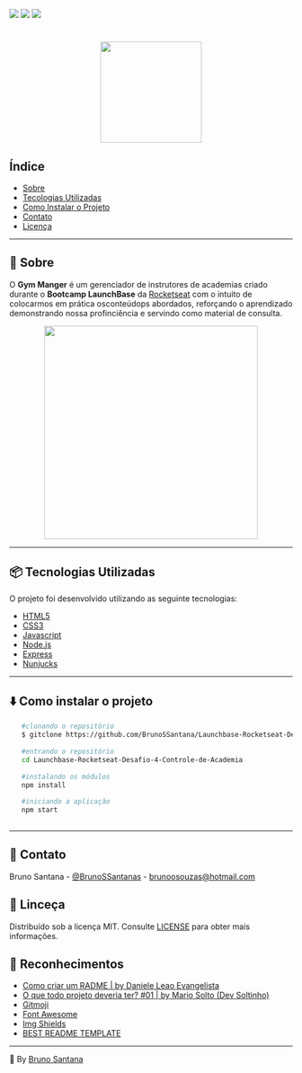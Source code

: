 ![](https://img.shields.io/badge/license-MIT-brightgreen?style=flat-square)
![](https://img.shields.io/badge/by-BrunoSSantana-brightgreen?style=flat-square)
[![](https://img.shields.io/badge/-LinkedIn-black.svg?style=flat-square&logo=linkedin&colorB=555)](https://www.linkedin.com/in/bruno-santanas/)
<h1 align="center"><img src="./public/assets/GymManager.png" height="180"/></h1>

## Índice

* [Sobre](#-sobre)
* [Tecologias Utilizadas](#-tecnologias-utilizadas)
* [Como Instalar o Projeto](#-como-instalar-o-projeto)
* [Contato](#-contato)
* [Licença](#-licensa)

---

## :bookmark: Sobre

O **Gym Manger** é um gerenciador de instrutores de academias criado durante o **Bootcamp LaunchBase** da [Rocketseat](https://rocketseat.com.br/) com o intuito de colocarmos em prática osconteúdops abordados, reforçando o aprendizado demonstrando nossa profinciência e servindo como material de consulta.
<p align="center" > <img src="./public/assets/GymManager.gif" height="380" /> </p>

---

## :package: Tecnologias Utilizadas

O projeto foi desenvolvido utilizando as seguinte tecnologias:
 - [HTML5](https://developer.mozilla.org/pt-BR/docs/Web/HTML/HTML5)
 - [CSS3](https://www.w3schools.com/css/)
 - [Javascript](https://developer.mozilla.org/pt-BR/docs/Aprender/JavaScript)
 - [Node.js](https://nodejs.org/)
 - [Express](https://expressjs.com/)
 - [Nunjucks](https://mozilla.github.io/nunjucks/)
 
 ---
 
 ## :arrow_down: Como instalar o projeto
 ```bash
    #clonando o repositório
    $ gitclone https://github.com/BrunoSSantana/Launchbase-Rocketseat-Desafio-4-Controle-de-Academia/
    
    #entrando o repositório
    cd Launchbase-Rocketseat-Desafio-4-Controle-de-Academia
    
    #instalando os módulos
    npm install
    
    #iniciando a aplicação
    npm start
    
 ```
 ---
 
 ## :speech_balloon: Contato
 Bruno Santana - [@BrunoSSantanas](https://twitter.com/BrunoSSantanas) - [brunoosouzas@hotmail.com](mailto:m.bluth@example.com)
 
 ## :page_facing_up: Linceça
 Distribuído sob a licença MIT. Consulte [LICENSE](https://opensource.org/licenses/MIT) para obter mais informações.
 
 ## :green_heart: Reconhecimentos
 
- [Como criar um RADME | by Daniele Leao Evangelista](https://www.youtube.com/watch?v=Gcb60rPbnKA&t=554s)
- [O que todo projeto deveria ter? #01 | by Mario Solto (Dev Soltinho)](https://www.youtube.com/watch?v=yMRSDdifGW8&t=1107s)
- [Gitmoji](https://gitmoji.carloscuesta.me/)
- [Font Awesome](https://fontawesome.com)
- [Img Shields](https://shields.io)
- [BEST README TEMPLATE](https://github.com/othneildrew/Best-README-Template)
---

:triangular_flag_on_post: By [Bruno Santana](https://github.com/BrunoSSantana)
